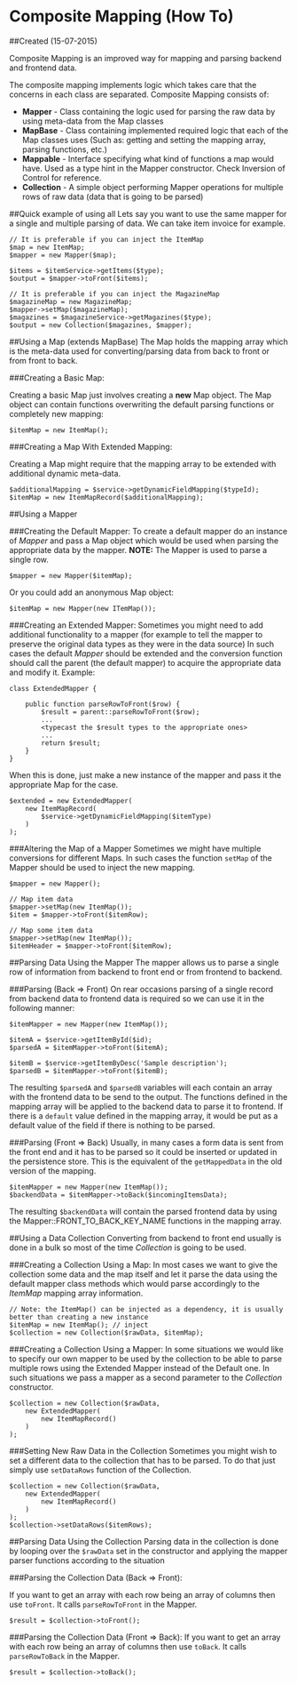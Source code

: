 # Composite Mapping (How To)
##Created (15-07-2015)

Composite Mapping is an improved way for mapping and parsing backend and frontend data.

The composite mapping implements logic which takes care that the concerns in each class are separated.
Composite Mapping consists of:

* **Mapper** - Class containing the logic used for parsing the raw data by using meta-data from the Map classes
* **MapBase** - Class containing implemented required logic that each of the Map classes uses (Such as: getting
and setting the mapping array, parsing functions, etc.)
* **Mappable** - Interface specifying what kind of functions a map would have. Used as a type hint in the Mapper
constructor. Check Inversion of Control for reference.
* **Collection** - A simple object performing Mapper operations for multiple rows of raw data (data that is
going to be parsed)


##Quick example of using all
Lets say you want to use the same mapper for a single and multiple parsing of data. We can take item invoice for example.
    
    // It is preferable if you can inject the ItemMap
    $map = new ItemMap; 
    $mapper = new Mapper($map);

    $items = $itemService->getItems($type);
    $output = $mapper->toFront($items);

    // It is preferable if you can inject the MagazineMap
    $magazineMap = new MagazineMap;
    $mapper->setMap($magazineMap);
    $magazines = $magazineService->getMagazines($type);
    $output = new Collection($magazines, $mapper);
    


##Using a Map (extends MapBase)
The Map holds the mapping array which is the meta-data used for converting/parsing data from back to front or from front
to back.

###Creating a Basic Map:

Creating a basic Map just involves creating a **new** Map object. The Map object can contain functions overwriting the
default parsing functions or completely new mapping:


    $itemMap = new ItemMap();


###Creating a Map With Extended Mapping:

Creating a Map might require that the mapping array to be extended with additional dynamic meta-data.

    $additionalMapping = $service->getDynamicFieldMapping($typeId);
    $itemMap = new ItemMapRecord($additionalMapping);

##Using a Mapper

###Creating the Default Mapper:
To create a default mapper do an instance of *Mapper* and pass a Map object which would be used when parsing
the appropriate data by the mapper. **NOTE:** The Mapper is used to parse a single row.

    $mapper = new Mapper($itemMap);

Or you could add an anonymous Map object:

    $itemMap = new Mapper(new ITemMap());


###Creating an Extended Mapper:
Sometimes you might need to add additional functionality to a mapper (for example to tell the mapper to preserve the
original data types as they were in the data source) In such cases the default *Mapper* should be extended
and the conversion function should call the parent (the default mapper) to acquire the appropriate data and modify it.
Example:

    class ExtendedMapper {

        public function parseRowToFront($row) {
            $result = parent::parseRowToFront($row);
            ...
            <typecast the $result types to the appropriate ones>
            ...
            return $result;
        }
    }

When this is done, just make a new instance of the mapper and pass it the appropriate Map for the case.

    $extended = new ExtendedMapper(
        new ItemMapRecord(
            $service->getDynamicFieldMapping($itemType)
        )
    );

###Altering the Map of a Mapper
Sometimes we might have multiple conversions for different Maps. In such cases the function `setMap` of the Mapper should
be used to inject the new mapping.

    $mapper = new Mapper();

    // Map item data
    $mapper->setMap(new ItemMap());
    $item = $mapper->toFront($itemRow);

    // Map some item data
    $mapper->setMap(new ItemMap());
    $itemHeader = $mapper->toFront($itemRow);


##Parsing Data Using the Mapper
The mapper allows us to parse a single row of information from backend to front end or from frontend to backend.

###Parsing (Back => Front)
On rear occasions parsing of a single record from backend data to frontend data is required so we can use it in the
following manner:

    $itemMapper = new Mapper(new ItemMap());

    $itemA = $service->getItemById($id);
    $parsedA = $itemMapper->toFront($itemA);

    $itemB = $service->getItemByDesc('Sample description');
    $parsedB = $itemMapper->toFront($itemB);

The resulting `$parsedA` and `$parsedB` variables will each contain an array with the frontend data to be send to the
output. The functions defined in the mapping array will be applied to the backend data to parse it to frontend. If there
is a `default` value defined in the mapping array, it would be put as a default value of the field if there is nothing to
be parsed.

###Parsing (Front => Back)
Usually, in many cases a form data is sent from the front end and it has to be parsed so it could be inserted or updated
in the persistence store. This is the equivalent of the `getMappedData` in the old version of the mapping.

    $itemMapper = new Mapper(new ItemMap());
    $backendData = $itemMapper->toBack($incomingItemsData);

The resulting `$backendData` will contain the parsed frontend data by using the Mapper::FRONT_TO_BACK_KEY_NAME functions 
in the mapping array.

##Using a Data Collection
Converting from backend to front end usually is done in a bulk so most of the time *Collection* is going to be
used.

###Creating a Collection Using a Map:
In most cases we want to give the collection some data and the map itself and let it parse the data using the default
mapper class methods which would parse accordingly to the *ItemMap* mapping array information.

    // Note: the ItemMap() can be injected as a dependency, it is usually better than creating a new instance
    $itemMap = new ItemMap(); // inject
    $collection = new Collection($rawData, $itemMap);


###Creating a Collection Using a Mapper:
In some situations we would like to specify our own mapper to be used by the collection to be able to parse multiple
rows using the Extended Mapper instead of the Default one. In such situations we pass a mapper as a second parameter
to the *Collection* constructor.


    $collection = new Collection($rawData,
        new ExtendedMapper(
            new ItemMapRecord()
        )
    );

###Setting New Raw Data in the Collection
Sometimes you might wish to set a different data to the collection that has to be parsed. To do that just simply use
`setDataRows` function of the Collection.

    $collection = new Collection($rawData,
        new ExtendedMapper(
            new ItemMapRecord()
        )
    );
    $collection->setDataRows($itemRows);

##Parsing Data Using the Collection
Parsing data in the collection is done by looping over the `$rawData` set in the constructor and applying the mapper
parser functions according to the situation

###Parsing the Collection Data (Back => Front):

If you want to get an array with each row being an array of columns then use `toFront`. It calls `parseRowToFront` in
the Mapper.

    $result = $collection->toFront();

###Parsing the Collection Data (Front => Back):
If you want to get an array with each row being an array of columns then use `toBack`. It calls `parseRowToBack` in
the Mapper.

    $result = $collection->toBack();


